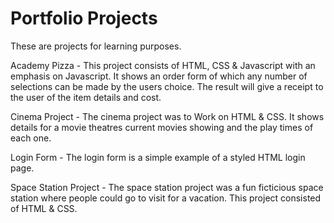 # Portfolio Projects
These are projects for learning purposes.

Academy Pizza - This project consists of HTML, CSS & Javascript with an emphasis on Javascript. It shows an order form of which any number of selections can be made by the users choice. The result will give a receipt to the user of the item details and cost.

Cinema Project - The cinema project was to Work on HTML & CSS. It shows details for a movie theatres current movies showing and the play times of each one.

Login Form - The login form is a simple example of a styled HTML login page.

Space Station Project - The space station project was a fun ficticious space station where people could go to visit for a vacation. This project consisted of HTML & CSS.
